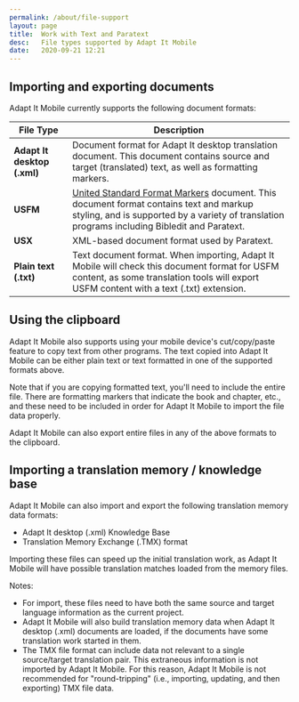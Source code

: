 ```yaml
---
permalink: /about/file-support
layout: page
title:  Work with Text and Paratext
desc:   File types supported by Adapt It Mobile
date:   2020-09-21 12:21
---
```


## Importing and exporting documents

Adapt It Mobile currently supports the following document formats:

| File Type                    | Description |
|----------------------------|-------------------------------|
| **Adapt It desktop (.xml)** | Document format for Adapt It desktop translation document. This document contains source and target (translated) text, as well as formatting markers. |
| **USFM** | [United Standard Format Markers](https://ubsicap.github.io/usfm/) document. This document format contains text and markup styling, and is supported by a variety of translation programs including Bibledit and Paratext. |
| **USX** | XML-based document format used by Paratext. |
| **Plain text (.txt)** | Text document format. When importing, Adapt It Mobile will check this document format for USFM content, as some translation tools will export USFM content with a text (.txt) extension. |

## Using the clipboard

Adapt It Mobile also supports using your mobile device's cut/copy/paste feature to copy text from other programs. The text copied into Adapt It Mobile can be either plain text or text formatted in one of the supported formats above. 

Note that if you are copying formatted text, you'll need to include the entire file. There are formatting markers that indicate the book and chapter, etc., and these need to be included in order for Adapt It Mobile to import the file data properly.

Adapt It Mobile can also export entire files in any of the above formats to the clipboard.

## Importing a translation memory / knowledge base

Adapt It Mobile can also import and export the following translation memory data formats:

- Adapt It desktop (.xml) Knowledge Base
- Translation Memory Exchange (.TMX) format

Importing these files can speed up the initial translation work, as Adapt It Mobile will have possible translation matches loaded from the memory files.

Notes:

- For import, these files need to have both the same source and target language information as the current project.
- Adapt It Mobile will also build translation memory data when Adapt It desktop (.xml) documents are loaded, if the documents have some translation work started in them.
- The TMX file format can include data not relevant to a single source/target translation pair. This extraneous information is not imported by Adapt It Mobile. For this reason, Adapt It Mobile is not recommended for "round-tripping" (i.e., importing, updating, and then exporting) TMX file data.
